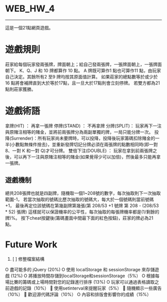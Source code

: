 # WEB_HW_4

---
這是一個21點網頁遊戲。

# 遊戲規則

莊家給每個玩家發兩張牌，牌面朝上；給自己發兩張牌，一張牌面朝上，一張牌面朝下。
K、Q、J 和 10 牌都算作 10 點。 A 牌既可算作1 點也可算作11 點，由玩家自己決定。其餘所有2 至9 牌均按其原面值計算。
如果莊家的總點數等於或少於16 點將會補牌直到大於等於17點，且一旦大於17點則會立刻停牌。
若雙方都為21點則莊家獲勝。


# 遊戲術語

拿牌(HIT) ： 再拿一張牌
停牌(STAND) ： 不再拿牌 
分牌(SPLIT)： 玩家再下一注與原賭注相等的賭金，並將前兩張牌分為兩副單獨的牌，一局只能分牌一次。
投降(Surrender)：所有玩家尚未要牌時，可以投降，投降後玩家籌碼扣除賭金的一半(小數點無條件捨去)，並重新發牌切記分牌必須在兩張牌的點數相同時(即一對 8、一對 K 和一對 Q)才可分牌。
雙倍下注(DOUBLE) ： 玩家在拿到前兩張牌之後，可以再下一注與原賭注相等的賭金(如果覺得少可以加倍)，然後最多只能再拿一張牌。

## 遊戲機制

總共208張牌也就是四副牌，隨機取一個1~208號的數字，每次抽取則下一次抽取範圍-1，
若當次抽取的號碼比歷次抽取的號碼大，每大於一個號碼則當前號碼+1，
最後再定位該號碼在第幾副牌第幾張(第 208/53 +1 號牌 第 208 - (208/53 * 52) 張牌)
這樣就可以保證機率的公平性，每次抽取的每張牌機率都是(1/剩餘的牌)%。
按下cheat按鍵後(籌碼畫面中間最下面的紅色按鈕)，莊家的牌必為21點。

# Future Work

1. [ ] 修整檔案結構

O 盡可能多的 jQuery (20%)
O 使用 localStorage 和 sessionStorage 來存儲遊戲 (12%)
O 將播放時間存儲到localStorage和sessionStorage（5%）
O 根據每場比賽的籌碼或上場時間對您的記錄進行排序 (13%) 
O 玩家可以通過表格讀取之前遊戲的記錄（10%）
 使用setinterval來提醒玩家（5%）
 隨機顯示一些廣告（10%）
 歡迎源代碼評論（10%）
O 內容和排版會影響你的成績（15%）